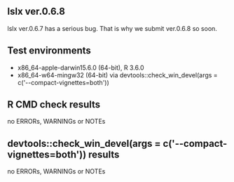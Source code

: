 ## lslx ver.0.6.8
lslx ver.0.6.7 has a serious bug.
That is why we submit ver.0.6.8 so soon.

## Test environments
* x86_64-apple-darwin15.6.0 (64-bit), R 3.6.0
* x86_64-w64-mingw32 (64-bit) via devtools::check_win_devel(args = c('--compact-vignettes=both'))

## R CMD check results
no ERRORs, WARNINGs or NOTEs

## devtools::check_win_devel(args = c('--compact-vignettes=both')) results
no ERRORs, WARNINGs or NOTEs
